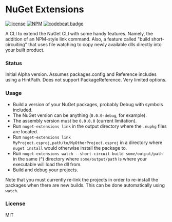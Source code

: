 # NuGet Extensions

[![license](https://img.shields.io/github/license/mashape/apistatus.svg)]()
[![NPM](https://img.shields.io/npm/v/nuget-extensions.svg)]()
[![codebeat badge](https://codebeat.co/badges/c16bbce0-4382-4e9f-b4ee-b2b8a7a38ac0)](https://codebeat.co/projects/github-com-randymarsh77-nuget-extensions)

A CLI to extend the NuGet CLI with some handy features. Namely, the addition of an NPM-style link command. Also, a feature called "build short-circuiting" that uses file watching to copy newly available dlls directly into your built product.

### Status

Initial Alpha version. Assumes packages.config and Reference includes using a HintPath. Does not support PackageReference. Very limited options.

### Usage

- Build a version of your NuGet packages, probably Debug with symbols included.
- The NuGet version can be anything (`0.0.0-debug`, for example).
- The assembly version must be `0.0.0.0` (current limitation).
- Run `nuget-extensions link` in the output directory where the `.nupkg` files are located.
- Run `nuget-extensions link MyProject.csproj,path/to/MyOtherProject.csproj` in a directory where `nuget install` would otherwise install the package to.
- Run `nuget-extensions watch --short-circuit-build some/output/path` in the same (^) directory where `some/output/path` is where your executable will load the dll from.
- Build and debug your projects.

Note that you must currently re-link the projects in order to re-install the packages when there are new builds. This can be done automatically using `watch`.

### License

MIT
